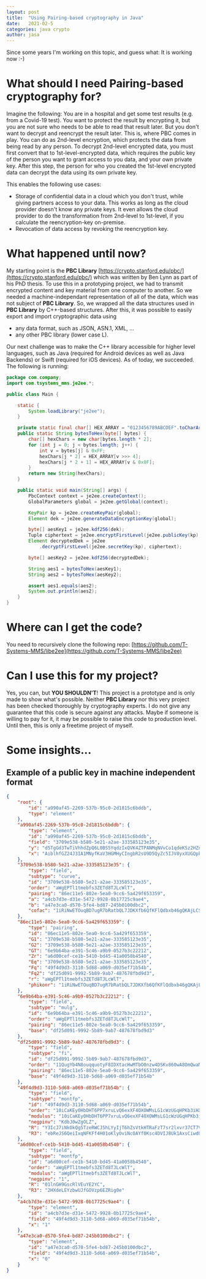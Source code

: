 ```yaml
---
layout: post
title:  "Using Pairing-based cryptography in Java"
date:   2021-02-5
categories: java crypto
author: jasa
---
```


Since some years I'm working on this topic, and guess what: It is working now :-)

# What should I need Pairing-based cryptography for?

Imagine the following: You are in a hospital and get some test results (e.g. from a Covid-19 test). You want to protect the result by encrypting it, but you are not sure who needs to be able to read that result later. But you don't want to decrypt and reencrypt the result later. This is, where PBC comes in play. You can do as 2nd-level encryption, which protects the data from being read by any person. To decrypt 2nd-level encrypted data, you must first convert that to 1st-level-encrypted data, which requires the public key of the person you want to grant access to you data, and your own private key. After this step, the person for who you created the 1st-level encrypted data can decrypt the data using its own private key.

This enables the following use cases:

* Storage of confidential data in a cloud which you don't trust, while giving partners access to your data. This works as long as the cloud provider doesn't know any private keys. It even allows the cloud provider to do the transformation from 2nd-level to 1st-level, if you calculate the reencryption-key on-premise.
* Revocation of data access by revoking the reencryption key.

# What happened until now? 

My starting point is the **PBC Library** [https://crypto.stanford.edu/pbc/](https://crypto.stanford.edu/pbc/) which was written by Ben Lynn as part of his PhD thesis. To use this in a prototyping project, we had to transmit encrypted content and key material from one computer to another. So we needed a machine-independant representation of all of the data, which was not subject of **PBC Library**. So, we wrapped all the data structures used in **PBC Library** by C++-based structures. After this, it was possible to easily export and import cryptographic data using

* any data format, such as JSON, ASN.1, XML, ...
* any other PBC library (lower case L).

Our next challenge was to make the C++ library accessible for higher level languages, such as Java (required for Android devices as well as Java Backends) or Swift (required for iOS devices). As of today, we succeeded. The following is running:

```java
package com.company;
import com.tsystems_mms.je2ee.*;

public class Main {

    static {
        System.loadLibrary("je2ee");
    }

    private static final char[] HEX_ARRAY = "0123456789ABCDEF".toCharArray();
    public static String bytesToHex(byte[] bytes) {
        char[] hexChars = new char[bytes.length * 2];
        for (int j = 0; j < bytes.length; j++) {
            int v = bytes[j] & 0xFF;
            hexChars[j * 2] = HEX_ARRAY[v >>> 4];
            hexChars[j * 2 + 1] = HEX_ARRAY[v & 0x0F];
        }
        return new String(hexChars);
    }

    public static void main(String[] args) {
        PbcContext context = je2ee.createContext();
        GlobalParameters global = je2ee.getGlobal(context);

        KeyPair kp = je2ee.createKeyPair(global);
        Element dek = je2ee.generateDataEncryptionKey(global);

        byte[] aesKey1 = je2ee.kdf256(dek);
        Tuple ciphertext = je2ee.encryptFirstLevel(je2ee.publicKey(kp), dek);
        Element decryptedDek = je2ee
            .decryptFirstLevel(je2ee.secretKey(kp), ciphertext);

        byte[] aesKey2 = je2ee.kdf256(decryptedDek);

        String aes1 = bytesToHex(aesKey1);
        String aes2 = bytesToHex(aesKey2);

        assert aes1.equals(aes2);
        System.out.println(aes2);
    }
}
```

# Where can I get the code?

You need to recursively clone the following repo: [https://github.com/T-Systems-MMS/libe2ee](https://github.com/T-Systems-MMS/libe2ee)

# Can I use this for my project?

Yes, you can, but **YOU SHOULDN'T**! This project is a prototype and is only made to show what's possible. Neither **PBC Library** nor this very project has been checked thoroughly by cryptography experts. I do not give any guarantee that this code is secure against any attacks. Maybe if someone is willing to pay for it, it may be possible to raise this code to production level. Until then, this is only a freetime project of myself.

# Some insights...

## Example of a public key in machine independent format

```json
{
    "root": {
        "id": "a990af45-2269-537b-95c0-2d1815c6bddb",
        "type": "element"
    },
    "a990af45-2269-537b-95c0-2d1815c6bddb": {
        "type": "element",
        "id": "a990af45-2269-537b-95c0-2d1815c6bddb",
        "field": "3709e538-b580-5e21-a2ae-333585123e35",
        "y": "d5TgGd3TwTiVhhdZpQ6L0BS5YqdzIxQVK4ZTPANMqNVvCo1qdeKSz2HZnPKqM9mazGKGZcwG9toinepFSmMvcf",
        "x": "AiblhfGZ24J3IA1MNyfKaV3HGMHyCIngbR2sU9D5QyZc5IJV8yxXUGQpbiGBQ3I8N8DXgHQ1dSOKYilloO5BOq"
    },
    "3709e538-b580-5e21-a2ae-333585123e35": {
        "type": "field",
        "subtype": "curve",
        "id": "3709e538-b580-5e21-a2ae-333585123e35",
        "order": "aWgEPTl1tmebfs3ZETd8TJLcWlT",
        "pairing": "86ec11e5-802e-5ea0-9cc6-5a429f653359",
        "a": "a4cb7d3e-d31e-5472-9928-0b17725c9ae4",
        "b": "a47e3ca0-d570-5fe4-bd87-245b0100dbc2",
        "cofac": "1iRiNwETOuqBD7ugR7bRatbQL7JDKXfb6QfKFlQdbxb46gQKAjLCS397ZbnU"
    },
    "86ec11e5-802e-5ea0-9cc6-5a429f653359": {
        "type": "pairing",
        "id": "86ec11e5-802e-5ea0-9cc6-5a429f653359",
        "G1": "3709e538-b580-5e21-a2ae-333585123e35",
        "G2": "3709e538-b580-5e21-a2ae-333585123e35",
        "GT": "6e9b64ba-e391-5c46-a9b9-0527b3c22212",
        "Zr": "a6d00cef-ce1b-5410-bd45-41a0058b4540",
        "Eq": "3709e538-b580-5e21-a2ae-333585123e35",
        "Fq": "49f4d9d3-3110-5d68-a069-d035ef71b54b",
        "Fq2": "df25d091-9992-5b89-9ab7-487678fbd9d3",
        "r": "aWgEPTl1tmebfs3ZETd8TJLcWlT",
        "phikonr": "1iRiNwETOuqBD7ugR7bRatbQL7JDKXfb6QfKFlQdbxb46gQKAjLCS397ZbnU"
    },
    "6e9b64ba-e391-5c46-a9b9-0527b3c22212": {
        "type": "field",
        "subtype": "mulg",
        "id": "6e9b64ba-e391-5c46-a9b9-0527b3c22212",
        "order": "aWgEPTl1tmebfs3ZETd8TJLcWlT",
        "pairing": "86ec11e5-802e-5ea0-9cc6-5a429f653359",
        "base": "df25d091-9992-5b89-9ab7-487678fbd9d3"
    },
    "df25d091-9992-5b89-9ab7-487678fbd9d3": {
        "type": "field",
        "subtype": "fi",
        "id": "df25d091-9992-5b89-9ab7-487678fbd9d3",
        "order": "11QugYb4N8ouqquotyF8IDXtacHwMTbO0nzw4DSKv860wA8OmQwaM5NwQDuGzdsaq7qNH2vjKAZYuuiiAkgzugeZZJGzPCyBalRcL5Un43QnC77oOh4PwFfDudE7kPVfi9kMYY9ETj6JjicbhyWKqsrYaU4WMTQfwjMsA1IwD08m1",
        "pairing": "86ec11e5-802e-5ea0-9cc6-5a429f653359",
        "base": "49f4d9d3-3110-5d68-a069-d035ef71b54b"
    },
    "49f4d9d3-3110-5d68-a069-d035ef71b54b": {
        "type": "field",
        "subtype": "montfp",
        "id": "49f4d9d3-3110-5d68-a069-d035ef71b54b",
        "order": "10iCaKEy0HbDHT6PP7xruLvQ6exXF4OXOWMsLG1cWzUGqHPKb3iHXFPHp5i6InsKwpSoCRA0udlrariW7VXEft1",
        "modulus": "10iCaKEy0HbDHT6PP7xruLvQ6exXF4OXOWMsLG1cWzUGqHPKb3iHXFPHp5i6InsKwpSoCRA0udlrariW7VXEft1",
        "negpinv": "KdbJ0wZgOLZ",
        "R": "Y3IcJ7iNkOkQg5TzeRWCJ5hLYyIjT6hZsVtkHTRaFzT7sr2lxvr37CT7VuW77EbDxq0kazOYLhOdzC31vZhUzz",
        "R3": "ebReJS6QeiIxqNFKFf4H01oKlyOviNcOAYf0Ksc4DVIJ8Uk1AxsCiwdUCbzMFFEwkBwtsN5OHZ7ThgIxHNwAq8"
    },
    "a6d00cef-ce1b-5410-bd45-41a0058b4540": {
        "type": "field",
        "subtype": "montfp",
        "id": "a6d00cef-ce1b-5410-bd45-41a0058b4540",
        "order": "aWgEPTl1tmebfs3ZETd8TJLcWlT",
        "modulus": "aWgEPTl1tmebfs3ZETd8TJLcWlT",
        "negpinv": "1",
        "R": "01lnGH9GscRlVEuYE2YC",
        "R3": "2HXdeLEYzbwUJfGOVzp6EZRig0e"
    },
    "a4cb7d3e-d31e-5472-9928-0b17725c9ae4": {
        "type": "element",
        "id": "a4cb7d3e-d31e-5472-9928-0b17725c9ae4",
        "field": "49f4d9d3-3110-5d68-a069-d035ef71b54b",
        "x": "1"
    },
    "a47e3ca0-d570-5fe4-bd87-245b0100dbc2": {
        "type": "element",
        "id": "a47e3ca0-d570-5fe4-bd87-245b0100dbc2",
        "field": "49f4d9d3-3110-5d68-a069-d035ef71b54b",
        "x": "0"
    }
}
```